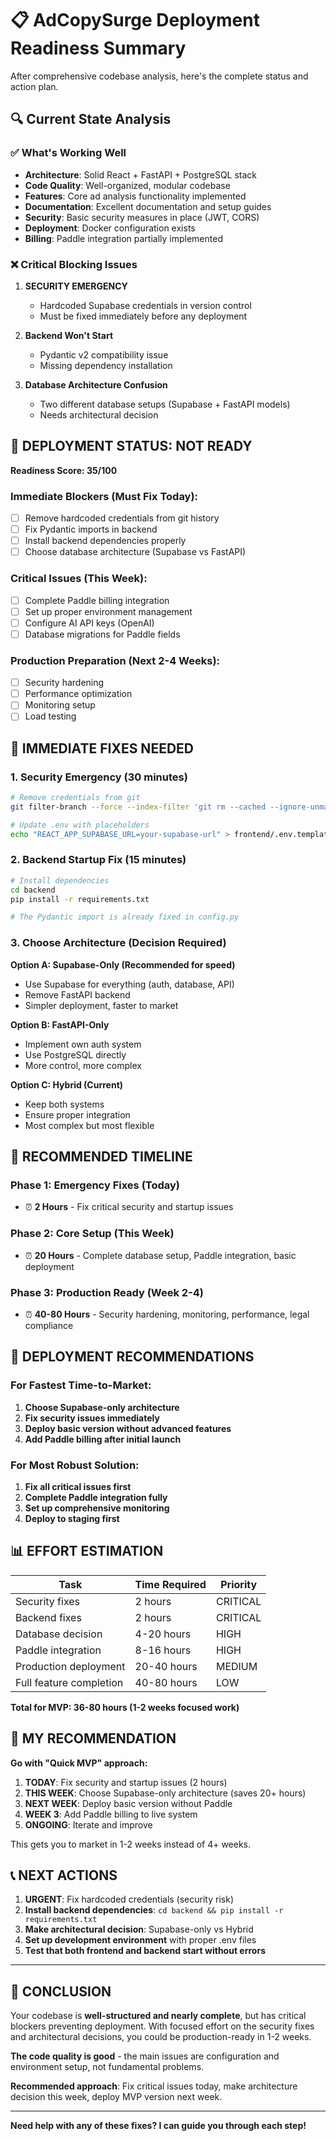# 📋 AdCopySurge Deployment Readiness Summary

After comprehensive codebase analysis, here's the complete status and action plan.

## 🔍 Current State Analysis

### ✅ **What's Working Well**
- **Architecture**: Solid React + FastAPI + PostgreSQL stack
- **Code Quality**: Well-organized, modular codebase
- **Features**: Core ad analysis functionality implemented
- **Documentation**: Excellent documentation and setup guides
- **Security**: Basic security measures in place (JWT, CORS)
- **Deployment**: Docker configuration exists
- **Billing**: Paddle integration partially implemented

### ❌ **Critical Blocking Issues**

1. **SECURITY EMERGENCY** 
   - Hardcoded Supabase credentials in version control
   - Must be fixed immediately before any deployment

2. **Backend Won't Start**
   - Pydantic v2 compatibility issue
   - Missing dependency installation

3. **Database Architecture Confusion**
   - Two different database setups (Supabase + FastAPI models)
   - Needs architectural decision

## 🚨 **DEPLOYMENT STATUS: NOT READY**

**Readiness Score: 35/100**

### Immediate Blockers (Must Fix Today):
- [ ] Remove hardcoded credentials from git history
- [ ] Fix Pydantic imports in backend
- [ ] Install backend dependencies properly
- [ ] Choose database architecture (Supabase vs FastAPI)

### Critical Issues (This Week):
- [ ] Complete Paddle billing integration
- [ ] Set up proper environment management
- [ ] Configure AI API keys (OpenAI)
- [ ] Database migrations for Paddle fields

### Production Preparation (Next 2-4 Weeks):
- [ ] Security hardening
- [ ] Performance optimization
- [ ] Monitoring setup
- [ ] Load testing

## 🔧 **IMMEDIATE FIXES NEEDED** 

### 1. Security Emergency (30 minutes)
```bash
# Remove credentials from git
git filter-branch --force --index-filter 'git rm --cached --ignore-unmatch frontend/.env' --prune-empty --tag-name-filter cat -- --all

# Update .env with placeholders
echo "REACT_APP_SUPABASE_URL=your-supabase-url" > frontend/.env.template
```

### 2. Backend Startup Fix (15 minutes)
```bash
# Install dependencies
cd backend
pip install -r requirements.txt

# The Pydantic import is already fixed in config.py
```

### 3. Choose Architecture (Decision Required)
**Option A: Supabase-Only (Recommended for speed)**
- Use Supabase for everything (auth, database, API)
- Remove FastAPI backend 
- Simpler deployment, faster to market

**Option B: FastAPI-Only** 
- Implement own auth system
- Use PostgreSQL directly
- More control, more complex

**Option C: Hybrid (Current)**
- Keep both systems
- Ensure proper integration
- Most complex but most flexible

## 📅 **RECOMMENDED TIMELINE**

### Phase 1: Emergency Fixes (Today)
- ⏰ **2 Hours** - Fix critical security and startup issues

### Phase 2: Core Setup (This Week) 
- ⏰ **20 Hours** - Complete database setup, Paddle integration, basic deployment

### Phase 3: Production Ready (Week 2-4)
- ⏰ **40-80 Hours** - Security hardening, monitoring, performance, legal compliance

## 🎯 **DEPLOYMENT RECOMMENDATIONS**

### For Fastest Time-to-Market:
1. **Choose Supabase-only architecture**
2. **Fix security issues immediately** 
3. **Deploy basic version without advanced features**
4. **Add Paddle billing after initial launch**

### For Most Robust Solution:
1. **Fix all critical issues first**
2. **Complete Paddle integration fully**
3. **Set up comprehensive monitoring**
4. **Deploy to staging first**

## 📊 **EFFORT ESTIMATION**

| Task | Time Required | Priority |
|------|---------------|----------|
| Security fixes | 2 hours | CRITICAL |
| Backend fixes | 2 hours | CRITICAL |
| Database decision | 4-20 hours | HIGH |
| Paddle integration | 8-16 hours | HIGH |
| Production deployment | 20-40 hours | MEDIUM |
| Full feature completion | 40-80 hours | LOW |

**Total for MVP: 36-80 hours (1-2 weeks focused work)**

## 🚀 **MY RECOMMENDATION**

**Go with "Quick MVP" approach:**

1. **TODAY**: Fix security and startup issues (2 hours)
2. **THIS WEEK**: Choose Supabase-only architecture (saves 20+ hours)
3. **NEXT WEEK**: Deploy basic version without Paddle
4. **WEEK 3**: Add Paddle billing to live system
5. **ONGOING**: Iterate and improve

This gets you to market in 1-2 weeks instead of 4+ weeks.

## 📞 **NEXT ACTIONS**

1. **URGENT**: Fix hardcoded credentials (security risk)
2. **Install backend dependencies**: `cd backend && pip install -r requirements.txt`
3. **Make architectural decision**: Supabase-only vs Hybrid
4. **Set up development environment** with proper .env files
5. **Test that both frontend and backend start without errors**

---

## 🎉 **CONCLUSION**

Your codebase is **well-structured and nearly complete**, but has critical blockers preventing deployment. With focused effort on the security fixes and architectural decisions, you could be production-ready in 1-2 weeks.

**The code quality is good** - the main issues are configuration and environment setup, not fundamental problems.

**Recommended approach**: Fix critical issues today, make architecture decision this week, deploy MVP version next week.

---

**Need help with any of these fixes? I can guide you through each step!**
